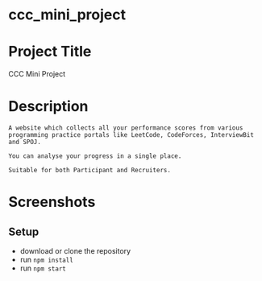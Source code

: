 # ccc_mini_project

# Project Title

CCC Mini Project

# Description

    A website which collects all your performance scores from various programming practice portals like LeetCode, CodeForces, InterviewBit and SPOJ.

    You can analyse your progress in a single place.

    Suitable for both Participant and Recruiters.

# Screenshots

## Setup

- download or clone the repository
- run `npm install`
- run `npm start`

